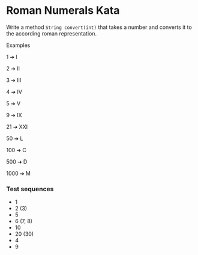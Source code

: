#  Roman Numerals Kata


Write a method `String convert(int)` that takes a number and converts it to the according roman representation.

Examples

   1 ➔ I
   
   2 ➔ II
   
   3 ➔ III
   
   4 ➔ IV
   
   5 ➔ V
   
   9 ➔ IX
   
  21 ➔ XXI
  
  50 ➔ L
  
 100 ➔ C
 
 500 ➔ D
 
1000 ➔ M


### Test sequences
- 1
- 2 (3)
- 5
- 6 (7, 8)
- 10
- 20 (30)
- 4
- 9

